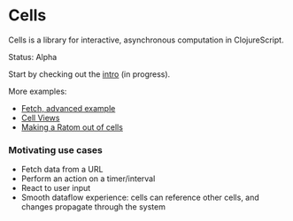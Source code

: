 # Cells

Cells is a library for interactive, asynchronous computation in ClojureScript.

Status: Alpha

Start by checking out the [intro](https://www.maria.cloud/gist/f2bdc26bcb074bbc20b0b36fff114924) (in progress).

More examples:

- [Fetch, advanced example](https://www.maria.cloud/gist/9090884f3b4add7d744e428170e26759)
- [Cell Views](https://www.maria.cloud/gist/1a561967af1238fa5fd391c7925d364b)
- [Making a Ratom out of cells](https://www.maria.cloud/gist/67597f7660600dbdc52eaad6696e46c3)

### Motivating use cases

- Fetch data from a URL
- Perform an action on a timer/interval
- React to user input
- Smooth dataflow experience: cells can reference other cells, and changes propagate through the system


